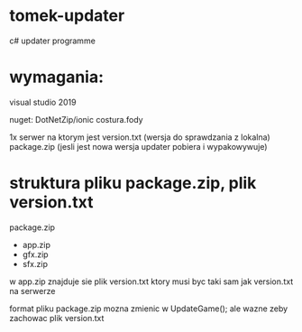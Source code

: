 # tomek-updater
c# updater programme 

# wymagania:

visual studio 2019

nuget:
DotNetZip/ionic
costura.fody

1x serwer
na ktorym jest
version.txt (wersja do sprawdzania z lokalna)
package.zip (jesli jest nowa wersja updater pobiera i wypakowywuje)

# struktura pliku package.zip, plik version.txt

package.zip
- app.zip
- gfx.zip
- sfx.zip

w app.zip znajduje sie plik version.txt ktory musi byc taki sam jak version.txt na serwerze

format pliku package.zip mozna zmienic w UpdateGame(); ale wazne zeby zachowac plik version.txt
